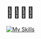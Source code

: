 # 🥴🥴🥴🤔
[![My Skills](https://skillicons.dev/icons?i=linux,bash,powershell,python,vscodium,git,rust,docker,kubernetes)](https://skillicons.dev)
<!--

-->
